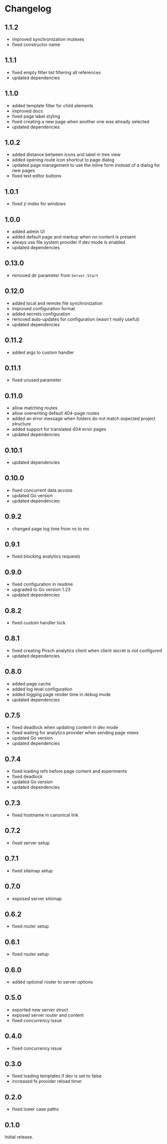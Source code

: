# Changelog

## 1.1.2

* improved synchronization mutexes
* fixed constructor name

## 1.1.1

* fixed empty filter list filtering all references
* updated dependencies

## 1.1.0

* added template filter for child elements
* improved docs
* fixed page label styling
* fixed creating a new page when another one was already selected
* updated dependencies

## 1.0.2

* added distance between icons and label in tree view
* added opening route icon shortcut to page dialog
* updated page management to use the inline form instead of a dialog for new pages
* fixed text editor buttons

## 1.0.1

* fixed z-index for windows

## 1.0.0

* added admin UI
* added default page and markup when no content is present 
* always use file system provider if dev mode is enabled
* updated dependencies

## 0.13.0

* removed dir parameter from `Server.Start`

## 0.12.0

* added local and remote file synchronization
* improved configuration format
* added secrets configuration
* removed auto-updates for configuration (wasn't really useful)
* updated dependencies

## 0.11.2

* added args to custom handler

## 0.11.1

* fixed unused parameter

## 0.11.0

* allow matching routes
* allow overwriting default 404-page routes
* added an error message when folders do not match expected project structure
* added support for translated 404 error pages
* updated dependencies

## 0.10.1

* updated dependencies

## 0.10.0

* fixed concurrent data access
* updated Go version
* updated dependencies

## 0.9.2

* changed page log time from ns to ms

## 0.9.1

* fixed blocking analytics requests

## 0.9.0

* fixed configuration in readme
* upgraded to Go version 1.23
* updated dependencies

## 0.8.2

* fixed custom handler lock

## 0.8.1

* fixed creating Pirsch analytics client when client secret is not configured
* updated dependencies

## 0.8.0

* added page cache
* added log level configuration
* added logging page render time in debug mode
* updated dependencies

## 0.7.5

* fixed deadlock when updating content in dev mode
* fixed waiting for analytics provider when sending page views
* updated Go version
* updated dependencies

## 0.7.4

* fixed loading refs before page content and experiments
* fixed deadlock
* updated Go version
* updated dependencies

## 0.7.3

* fixed hostname in canonical link

## 0.7.2

* fixed server setup

## 0.7.1

* fixed sitemap setup

## 0.7.0

* exposed server sitemap

## 0.6.2

* fixed router setup

## 0.6.1

* fixed router setup

## 0.6.0

* added optional router to server options

## 0.5.0

* exported new server struct
* exposed server router and content
* fixed concurrency issue

## 0.4.0

* fixed concurrency issue

## 0.3.0

* fixed loading templates if dev is set to false
* increased fs provider reload timer

## 0.2.0

* fixed lower case paths

## 0.1.0

Initial release.
